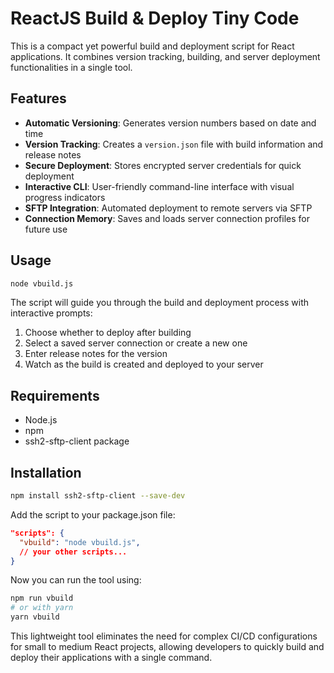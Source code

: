 # ReactJS Build & Deploy Tiny Code

This is a compact yet powerful build and deployment script for React applications. It combines version tracking, building, and server deployment functionalities in a single tool.

## Features

- **Automatic Versioning**: Generates version numbers based on date and time
- **Version Tracking**: Creates a `version.json` file with build information and release notes
- **Secure Deployment**: Stores encrypted server credentials for quick deployment
- **Interactive CLI**: User-friendly command-line interface with visual progress indicators
- **SFTP Integration**: Automated deployment to remote servers via SFTP
- **Connection Memory**: Saves and loads server connection profiles for future use

## Usage

```bash
node vbuild.js
```

The script will guide you through the build and deployment process with interactive prompts:

1. Choose whether to deploy after building
2. Select a saved server connection or create a new one
3. Enter release notes for the version
4. Watch as the build is created and deployed to your server

## Requirements

- Node.js
- npm
- ssh2-sftp-client package

## Installation

```bash
npm install ssh2-sftp-client --save-dev
```

Add the script to your package.json file:

```json
"scripts": {
  "vbuild": "node vbuild.js",
  // your other scripts...
}
```

Now you can run the tool using:

```bash
npm run vbuild
# or with yarn
yarn vbuild
```

This lightweight tool eliminates the need for complex CI/CD configurations for small to medium React projects, allowing developers to quickly build and deploy their applications with a single command.
